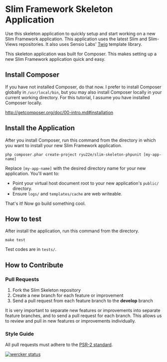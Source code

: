 # Slim Framework Skeleton Application

Use this skeleton application to quickly setup and start working on a new Slim Framework application. This application uses the latest Slim and Slim-Views repositories. It also uses Sensio Labs' [Twig](http://twig.sensiolabs.org) template library.

This skeleton application was built for Composer. This makes setting up a new Slim Framework application quick and easy.

## Install Composer

If you have not installed Composer, do that now. I prefer to install Composer globally in `/usr/local/bin`, but you may also install Composer locally in your current working directory. For this tutorial, I assume you have installed Composer locally.

<http://getcomposer.org/doc/00-intro.md#installation>

## Install the Application

After you install Composer, run this command from the directory in which you want to install your new Slim Framework application.

    php composer.phar create-project ryu22e/slim-skeleton-phpunit [my-app-name]

Replace <code>[my-app-name]</code> with the desired directory name for your new application. You'll want to:
* Point your virtual host document root to your new application's `public/` directory.
* Ensure `logs/` and `templates/cache` are web writeable.

That's it! Now go build something cool.

## How to test

After install the application, run this command from the directory.

    make test

Test codes are in `tests/`.

## How to Contribute

### Pull Requests

1. Fork the Slim Skeleton repository
2. Create a new branch for each feature or improvement
3. Send a pull request from each feature branch to the **develop** branch

It is very important to separate new features or improvements into separate feature branches, and to send a
pull request for each branch. This allows us to review and pull in new features or improvements individually.

### Style Guide

All pull requests must adhere to the [PSR-2 standard](https://github.com/php-fig/fig-standards/blob/master/accepted/PSR-2-coding-style-guide.md).

[![wercker status](https://app.wercker.com/status/8b1104342e19aab2f13e827d1da1c04c/m "wercker status")](https://app.wercker.com/project/bykey/8b1104342e19aab2f13e827d1da1c04c)
